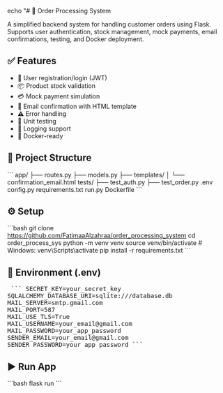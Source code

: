 echo "# 🛒 Order Processing System

A simplified backend system for handling customer orders using Flask. Supports user authentication, stock management, mock payments, email confirmations, testing, and Docker deployment.

## ✅ Features
- 🔐 User registration/login (JWT)
- 📦 Product stock validation
- 💳 Mock payment simulation
- 📧 Email confirmation with HTML template
- ⚠️ Error handling
- 🧪 Unit testing
- 🧾 Logging support
- 🐳 Docker-ready

## 📁 Project Structure
\`\`\`
app/
├── routes.py
├── models.py
├── templates/
│   └── confirmation_email.html
tests/
├── test_auth.py
├── test_order.py
.env
config.py
requirements.txt
run.py
Dockerfile
\`\`\`

## ⚙️ Setup

\`\`\`bash
git clone <https://github.com/FatimaaAlzahraa/order_processing_system>
cd order_process_sys
python -m venv venv
source venv/bin/activate  # Windows: venv\Scripts\activate
pip install -r requirements.txt
\`\`\`

## 🔐 Environment (.env)

<pre> ``` SECRET_KEY=your_secret_key 
SQLALCHEMY_DATABASE_URI=sqlite:///database.db 
MAIL_SERVER=smtp.gmail.com 
MAIL_PORT=587 
MAIL_USE_TLS=True 
MAIL_USERNAME=your_email@gmail.com 
MAIL_PASSWORD=your_app_password 
SENDER_EMAIL=your_email@gmail.com 
SENDER_PASSWORD=your_app_password ``` </pre>



## ▶️ Run App

\`\`\`bash
flask run
\`\`\`



